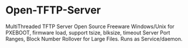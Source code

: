 # Open-TFTP-Server
MultiThreaded TFTP Server Open Source Freeware Windows/Unix for PXEBOOT, firmware load, support tsize, blksize, timeout Server Port Ranges, Block Number Rollover for Large Files. Runs as Service/daemon.
